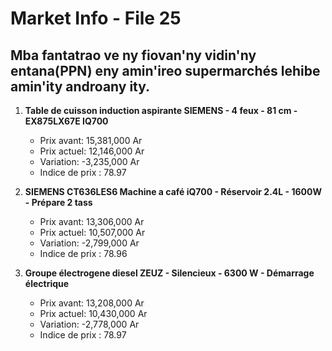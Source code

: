 # Market Info - File 25

## Mba fantatrao ve ny fiovan'ny vidin'ny entana(PPN) eny amin'ireo supermarchés lehibe amin'ity androany ity.

1. **Table de cuisson induction aspirante SIEMENS - 4 feux - 81 cm - EX875LX67E IQ700**
   - Prix avant: 15,381,000 Ar
   - Prix actuel: 12,146,000 Ar
   - Variation: -3,235,000 Ar
   - Indice de prix : 78.97

2. **SIEMENS CT636LES6 Machine a café iQ700 - Réservoir 2.4L - 1600W - Prépare 2 tass**
   - Prix avant: 13,306,000 Ar
   - Prix actuel: 10,507,000 Ar
   - Variation: -2,799,000 Ar
   - Indice de prix : 78.96

3. **Groupe électrogene diesel ZEUZ - Silencieux - 6300 W - Démarrage électrique**
   - Prix avant: 13,208,000 Ar
   - Prix actuel: 10,430,000 Ar
   - Variation: -2,778,000 Ar
   - Indice de prix : 78.97

